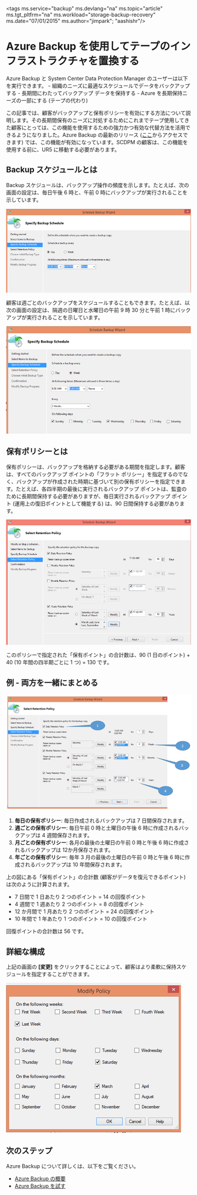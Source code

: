 <properties
	pageTitle="Azure Backup を使用してテープのインフラストラクチャを置換する | Microsoft Azure"
	description="Azure でのデータのバックアップと復元を可能にするテープのようなセマンティクスを Azure Backup が提供する方法について説明します。"
	services="backup"
	documentationCenter=""
	authors="Jim-Parker"
	manager="jwhit"
	editor=""/>

<tags 
	ms.service="backup" 
	ms.devlang="na" 
	ms.topic="article" 
	ms.tgt_pltfrm="na" 
	ms.workload="storage-backup-recovery" 
	ms.date="07/01/2015" 
	ms.author="jimpark"; "aashishr"/>

# Azure Backup を使用してテープのインフラストラクチャを置換する
Azure Backup と System Center Data Protection Manager のユーザーは以下を実行できます。 - 組織のニーズに最適なスケジュールでデータをバックアップする - 長期間にわたってバックアップ データを保持する - Azure を長期保持ニーズの一部にする (テープの代わり)

この記事では、顧客がバックアップと保有ポリシーを有効にする方法について説明します。その長期間保有のニーズに対処するためにこれまでテープ使用してきた顧客にとっては、この機能を使用するための強力かつ有効な代替方法を活用できるようになりました。Azure Backup の最新のリリース ([ここ](http://aka.ms/azurebackup_agent)からアクセスできます) では、この機能が有効になっています。SCDPM の顧客は、この機能を使用する前に、UR5 に移動する必要があります。

## Backup スケジュールとは
Backup スケジュールは、バックアップ操作の頻度を示します。たとえば、次の画面の設定は、毎日午後 6 時と、午前 0 時にバックアップが実行されることを示しています。

![毎日のスケジュール](./media/backup-azure-backup-cloud-as-tape/dailybackupschedule.png)

顧客は週ごとのバックアップをスケジュールすることもできます。たとえば、以次の画面の設定は、隔週の日曜日と水曜日の午前 9 時 30 分と午前 1 時にバックアップが実行されることを示しています。

![週単位のスケジュール](./media/backup-azure-backup-cloud-as-tape/weeklybackupschedule.png)

## 保有ポリシーとは
保有ポリシーは、バックアップを格納する必要がある期間を指定します。顧客は、すべてのバックアップ ポイントの「フラット ポリシー」を指定するのでなく、バックアップが作成された時期に基づいて別の保有ポリシーを指定できます。たとえば、各四半期の最後に実行されるバックアップ ポイントは、監査のために長期間保持する必要がありますが、毎日実行されるバックアップ ポイント (運用上の復旧ポイントとして機能する) は、90 日間保持する必要があります。

![保有ポリシー](./media/backup-azure-backup-cloud-as-tape/retentionpolicy.png)

このポリシーで指定された「保有ポイント」の合計数は、90 (1 日のポイント) + 40 (10 年間の四半期ごとに 1 つ) = 130 です。

## 例 - 両方を一緒にまとめる

![サンプル画面](./media/backup-azure-backup-cloud-as-tape/samplescreen.png)

1. **毎日の保有ポリシー**: 毎日作成されるバックアップは 7 日間保存されます。
2. **週ごとの保有ポリシー**: 毎日午前 0 時と土曜日の午後 6 時に作成されるバックアップは 4 週間保存されます。
3. **月ごとの保有ポリシー**: 各月の最後の土曜日の午前 0 時と午後 6 時に作成されるバックアップは 12か月保存されます。
4. **年ごとの保有ポリシー**: 毎年 3 月の最後の土曜日の午前 0 時と午後 6 時に作成されるバックアップは 10 年間保存されます。

上の図にある「保有ポイント」の合計数 (顧客がデータを復元できるポイント) は次のように計算されます。

- 7 日間で 1 日あたり 2 つのポイント = 14 の回復ポイント
- 4 週間で 1 週あたり 2 つのポイント = 8 の回復ポイント
- 12 か月間で 1 月あたり 2 つのポイント = 24 の回復ポイント
- 10 年間で 1 年あたり 1 つのポイント = 10 の回復ポイント

回復ポイントの合計数は 56 です。

## 詳細な構成
上記の画面の **[変更]** をクリックすることによって、顧客はより柔軟に保持スケジュールを指定することができます。

![変更](./media/backup-azure-backup-cloud-as-tape/modify.png)

## 次のステップ
Azure Backup について詳しくは、以下をご覧ください。

- [Azure Backup の概要](backup-introduction-to-azure-backup.md)
- [Azure Backup を試す](backup-try-azure-backup-in-10-mins)

<!---HONumber=July15_HO5-->